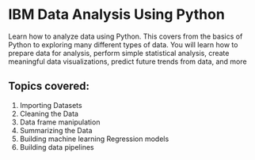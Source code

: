 # IBM Data Analysis Using Python
Learn how to analyze data using Python. This covers from the basics of Python to exploring many different types of data. You will learn how to prepare data for analysis, perform simple statistical analysis, create meaningful data visualizations, predict future trends from data, and more

## Topics covered:

1) Importing Datasets
2) Cleaning the Data
3) Data frame manipulation
4) Summarizing the Data
5) Building machine learning Regression models
6) Building data pipelines
